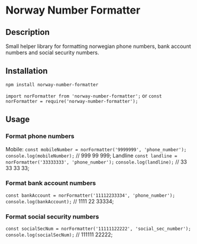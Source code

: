 # Norway Number Formatter

  ## Description
  Small helper library for formatting norwegian phone numbers, bank account numbers and social security numbers.
  
  ## Installation
  `npm install norway-number-formatter`
  
  `import norFormatter from 'norway-number-formatter';`
  or
  `const norFormatter = require('norway-number-formatter');`
  
  ## Usage
  
  ### Format phone numbers
  Mobile:
  `const mobileNumber = norFormatter('9999999', 'phone_number');`
  `console.log(mobileNumber);` // 999 99 999;
  Landline
  `const landline = norFormatter('33333333', 'phone_number');`
  `console.log(landline);` // 33 33 33 33;
  
  ### Format bank account numbers
  `const bankAccount = norFormatter('11112233334', 'phone_number');`
  `console.log(bankAccount);` // 1111 22 33334;

  ### Format social security numbers
  `const socialSecNum = norFormatter('11111122222', 'social_sec_number');`
  `console.log(socialSecNum);` // 111111 22222;